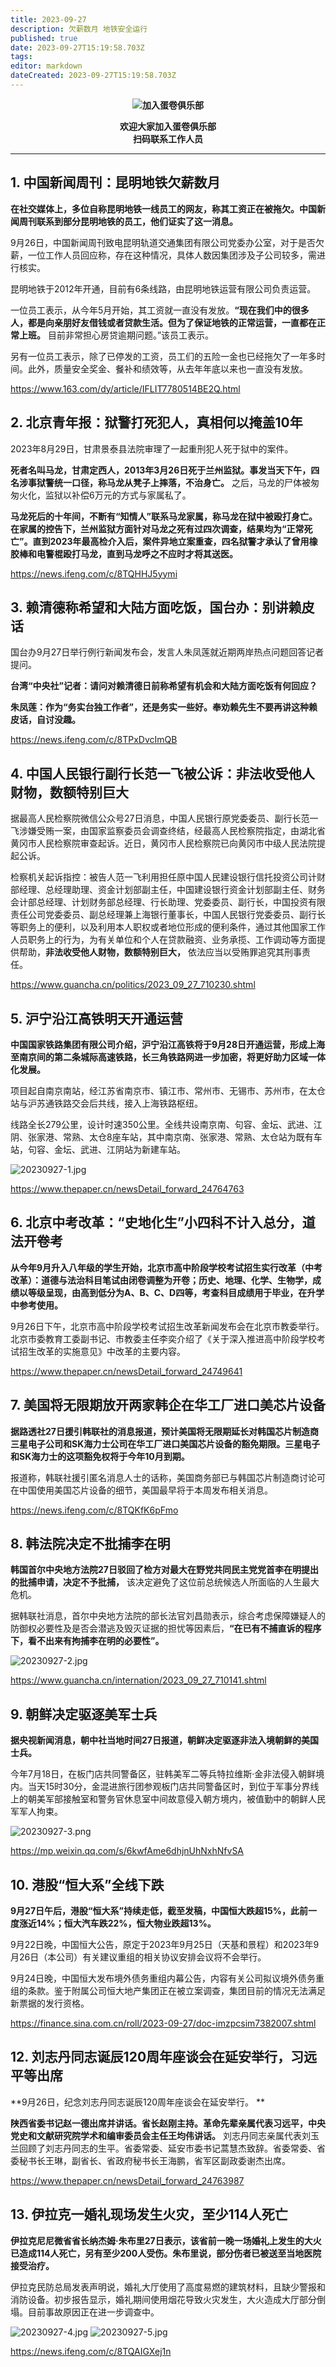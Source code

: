 ```yaml
---
title: 2023-09-27
description: 欠薪数月 地铁安全运行
published: true
date: 2023-09-27T15:19:58.703Z
tags: 
editor: markdown
dateCreated: 2023-09-27T15:19:58.703Z
---
```


<center style="font-weight:bold;">
  <img src="/assets/join.png" alt="加入蛋卷俱乐部"><br/>
  <p>欢迎大家加入蛋卷俱乐部<br/>扫码联系工作人员</p>
</center>

---

## 1. 中国新闻周刊：昆明地铁欠薪数月 

**在社交媒体上，多位自称昆明地铁一线员工的网友，称其工资正在被拖欠。中国新闻周刊联系到部分昆明地铁的员工，他们证实了这一消息。**

9月26日，中国新闻周刊致电昆明轨道交通集团有限公司党委办公室，对于是否欠薪，一位工作人员回应称，存在这种情况，具体人数因集团涉及子公司较多，需进行核实。

昆明地铁于2012年开通，目前有6条线路，由昆明地铁运营有限公司负责运营。

一位员工表示，从今年5月开始，其工资就一直没有发放。**“现在我们中的很多人，都是向亲朋好友借钱或者贷款生活。但为了保证地铁的正常运营，一直都在正常上班。** 目前非常担心房贷逾期问题。”该员工表示。

另有一位员工表示，除了已停发的工资，员工们的五险一金也已经拖欠了一年多时间。此外，质量安全奖金、餐补和绩效等，从去年年底以来也一直没有发放。

https://www.163.com/dy/article/IFLIT7780514BE2Q.html

## 2. 北京青年报：狱警打死犯人，真相何以掩盖10年

2023年8月29日，甘肃景泰县法院审理了一起重刑犯人死于狱中的案件。

**死者名叫马龙，甘肃定西人，2013年3月26日死于兰州监狱。事发当天下午，四名涉事狱警统一口径，称马龙从凳子上摔落，不治身亡。** 之后，马龙的尸体被匆匆火化，监狱以补偿6万元的方式与家属私了。

**马龙死后的十年间，不断有“知情人”联系马龙家属，称马龙在狱中被殴打身亡。在家属的控告下，兰州监狱方面针对马龙之死有过四次调查，结果均为“正常死亡”。直到2023年最高检介入后，案件异地立案重查，四名狱警才承认了曾用橡胶棒和电警棍殴打马龙，直到马龙呼之不应时才将其送医。**

https://news.ifeng.com/c/8TQHHJ5yymi

## 3. 赖清德称希望和大陆方面吃饭，国台办：别讲赖皮话

国台办9月27日举行例行新闻发布会，发言人朱凤莲就近期两岸热点问题回答记者提问。

**台湾“中央社”记者：请问对赖清德日前称希望有机会和大陆方面吃饭有何回应？**

**朱凤莲：作为“务实台独工作者”，还是务实一些好。奉劝赖先生不要再讲这种赖皮话，自讨没趣。**

https://news.ifeng.com/c/8TPxDvcImQB

## 4. 中国人民银行副行长范一飞被公诉：非法收受他人财物，数额特别巨大

据最高人民检察院微信公众号27日消息，中国人民银行原党委委员、副行长范一飞涉嫌受贿一案，由国家监察委员会调查终结，经最高人民检察院指定，由湖北省黄冈市人民检察院审查起诉。近日，黄冈市人民检察院已向黄冈市中级人民法院提起公诉。

检察机关起诉指控：被告人范一飞利用担任原中国人民建设银行信托投资公司计财部经理、总经理助理、资金计划部副主任，中国建设银行资金计划部副主任、财务会计部总经理、计划财务部总经理、行长助理、党委委员、副行长，中国投资有限责任公司党委委员、副总经理兼上海银行董事长，中国人民银行党委委员、副行长等职务上的便利，以及利用本人职权或者地位形成的便利条件，通过其他国家工作人员职务上的行为，为有关单位和个人在贷款融资、业务承揽、工作调动等方面提供帮助，**非法收受他人财物，数额特别巨大，** 依法应当以受贿罪追究其刑事责任。

https://www.guancha.cn/politics/2023_09_27_710230.shtml

## 5. 沪宁沿江高铁明天开通运营 

**中国国家铁路集团有限公司介绍，沪宁沿江高铁将于9月28日开通运营，形成上海至南京间的第二条城际高速铁路，长三角铁路网进一步加密，将更好助力区域一体化发展。**

项目起自南京南站，经江苏省南京市、镇江市、常州市、无锡市、苏州市，在太仓站与沪苏通铁路交会后共线，接入上海铁路枢纽。

线路全长279公里，设计时速350公里。全线共设南京南、句容、金坛、武进、江阴、张家港、常熟、太仓8座车站，其中南京南、张家港、常熟、太仓站为既有车站，句容、金坛、武进、江阴站为新建车站。

![20230927-1.jpg](https://img.bedtime.news/2023/09/27/65144791571e1.png)

https://www.thepaper.cn/newsDetail_forward_24764763

## 6. 北京中考改革：“史地化生”小四科不计入总分，道法开卷考

**从今年9月升入八年级的学生开始，北京市高中阶段学校考试招生实行改革（中考改革）：道德与法治科目笔试由闭卷调整为开卷；历史、地理、化学、生物学，成绩以等级呈现，由高到低分为A、B、C、D四等，考查科目成绩用于毕业，在升学中参考使用。**

9月26日下午，北京市高中阶段学校考试招生改革新闻发布会在北京市教委举行。北京市委教育工委副书记、市教委主任李奕介绍了《关于深入推进高中阶段学校考试招生改革的实施意见》中改革的主要内容。

https://www.thepaper.cn/newsDetail_forward_24749641

## 7. 美国将无限期放开两家韩企在华工厂进口美芯片设备 

**据路透社27日援引韩联社的消息报道，预计美国将无限期延长对韩国芯片制造商三星电子公司和SK海力士公司在华工厂进口美国芯片设备的豁免期限。三星电子和SK海力士的这项豁免权将于今年10月到期。**

报道称，韩联社援引匿名消息人士的话称，美国商务部已与韩国芯片制造商讨论可在中国使用美国芯片设备的细节，美国最早将于本周发布相关消息。

https://news.ifeng.com/c/8TQKfK6pFmo

## 8. 韩法院决定不批捕李在明

**韩国首尔中央地方法院27日驳回了检方对最大在野党共同民主党党首李在明提出的批捕申请，决定不予批捕，** 该决定避免了这位前总统候选人所面临的人生最大危机。

据韩联社消息，首尔中央地方法院的部长法官刘昌勋表示，综合考虑保障嫌疑人的防御权必要性及是否会潜逃及毁灭证据的担忧等因素后，**“在已有不捕直诉的程序下，看不出来有拘捕李在明的必要性”。**

![20230927-2.jpg](https://img.bedtime.news/2023/09/27/6514479151c77.png)

https://www.guancha.cn/internation/2023_09_27_710141.shtml

## 9. 朝鲜决定驱逐美军士兵

**据央视新闻消息，朝中社当地时间27日报道，朝鲜决定驱逐非法入境朝鲜的美国士兵。**

今年7月18日，在板门店共同警备区，驻韩美军二等兵特拉维斯·金非法侵入朝鲜境内。当天15时30分，金混进旅行团参观板门店共同警备区时，到位于军事分界线上的朝美军部接触室和警务官休息室中间故意侵入朝方境内，被值勤中的朝鲜人民军军人拘束。

![20230927-3.png](https://img.bedtime.news/2023/09/27/65144791375ff.png)

https://mp.weixin.qq.com/s/6kwfAme6dhjnUhNxhNfvSA

## 10. 港股“恒大系”全线下跌

**9月27日午后，港股“恒大系”持续走低，截至发稿，中国恒大跌超15%，此前一度涨近14%；恒大汽车跌22%，恒大物业跌超13%。**

9月22日晚，中国恒大公告，原定于2023年9月25日（天基和景程）和2023年9月26日（本公司）有关建议重组的相关协议安排会议将不会举行。

9月24日晚，中国恒大发布境外债务重组内幕公告，内容有关公司拟议境外债务重组的条款。鉴于附属公司恒大地产集团正在被立案调查，集团目前的情况无法满足新票据的发行资格。

https://finance.sina.com.cn/roll/2023-09-27/doc-imzpcsim7382007.shtml

## 12. 刘志丹同志诞辰120周年座谈会在延安举行，习远平等出席 

**9月26日，纪念刘志丹同志诞辰120周年座谈会在延安举行。 **

**陕西省委书记赵一德出席并讲话。省长赵刚主持。革命先辈亲属代表习远平，中央党史和文献研究院学术和编审委员会主任王均伟讲话。** 刘志丹同志亲属代表刘玉兰回顾了刘志丹同志的生平。省委常委、延安市委书记蒿慧杰致辞。省委常委、省委秘书长王琳，副省长、省政府秘书长王海鹏，省军区副政委谢杰出席。

https://www.thepaper.cn/newsDetail_forward_24763987

## 13. 伊拉克一婚礼现场发生火灾，至少114人死亡 

**伊拉克尼尼微省省长纳杰姆·朱布里27日表示，该省前一晚一场婚礼上发生的大火已造成114人死亡，另有至少200人受伤。朱布里说，部分伤者已被送至当地医院接受治疗。**

伊拉克民防总局发表声明说，婚礼大厅使用了高度易燃的建筑材料，且缺少警报和消防设备。初步报告显示，婚礼期间使用烟花导致火灾发生，大火造成大厅部分倒塌。目前事故原因正在进一步调查中。

![20230927-4.jpg](https://img.bedtime.news/2023/09/27/6514479129ae2.png)
![20230927-5.jpg](https://img.bedtime.news/2023/09/27/65144791270b2.png)

https://news.ifeng.com/c/8TQAIGXej1n